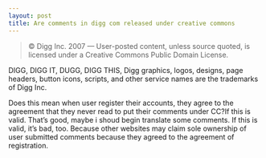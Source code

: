 ```yaml
---
layout: post
title: Are comments in digg com released under creative commons
---
```


>© Digg Inc. 2007 — User-posted content, unless source quoted,  is licensed under a Creative Commons Public Domain License.

   DIGG, DIGG IT, DUGG, DIGG THIS, Digg graphics, logos, designs, page headers, button icons, scripts, and other service names are the trademarks of Digg Inc.

Does this mean when user register their accounts, they agree to the agreement that they never read to put their comments under CC?If this is valid. That’s good, maybe i shoud begin translate some comments. If this is valid, it’s bad, too. Because other websites may claim sole ownership of user submitted comments because they agreed to the agreement of registration.
